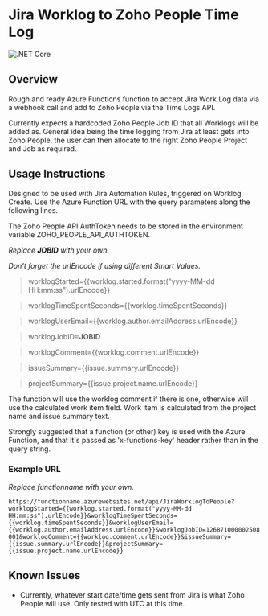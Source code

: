 # Jira Worklog to Zoho People Time Log

![.NET Core](https://github.com/mhcg/azfunc-jira-worklog-to-people/workflows/.NET%20Core/badge.svg)

## Overview

Rough and ready Azure Functions function to accept Jira Work Log data via a webhook call and add to Zoho People via the Time Logs API.

Currently expects a hardcoded Zoho People Job ID that all Worklogs will be added as. General idea being the time logging from Jira at least gets into Zoho People, the user can then allocate to the right Zoho People Project and Job as required.

## Usage Instructions

Designed to be used with Jira Automation Rules, triggered on Worklog Create. Use the Azure Function URL with the query parameters along the following lines.

The Zoho People API AuthToken needs to be stored in the environment variable ZOHO_PEOPLE_API_AUTHTOKEN.

_Replace **JOBID** with your own._

_Don't forget the urlEncode if using different Smart Values._

> worklogStarted={{worklog.started.format("yyyy-MM-dd HH:mm:ss").urlEncode}}

> worklogTimeSpentSeconds={{worklog.timeSpentSeconds}}

> worklogUserEmail={{worklog.author.emailAddress.urlEncode}}

> worklogJobID=**JOBID**

> worklogComment={{worklog.comment.urlEncode}}

> issueSummary={{issue.summary.urlEncode}}

> projectSummary={{issue.project.name.urlEncode}}

The function will use the worklog comment if there is one, otherwise will use the calculated work item field. Work item is calculated from the project name and issue summary text.

Strongly suggested that a function (or other) key is used with the Azure Function, and that it's passed as 'x-functions-key' header rather than in the query string.

### Example URL

_Replace functionname with your own._

`
https://functionname.azurewebsites.net/api/JiraWorklogToPeople?worklogStarted={{worklog.started.format("yyyy-MM-dd HH:mm:ss").urlEncode}}&worklogTimeSpentSeconds={{worklog.timeSpentSeconds}}&worklogUserEmail={{worklog.author.emailAddress.urlEncode}}&worklogJobID=126871000002508001&worklogComment={{worklog.comment.urlEncode}}&issueSummary={{issue.summary.urlEncode}}&projectSummary={{issue.project.name.urlEncode}}
`

## Known Issues

* Currently, whatever start date/time gets sent from Jira is what Zoho People will use. Only tested with UTC at this time.
